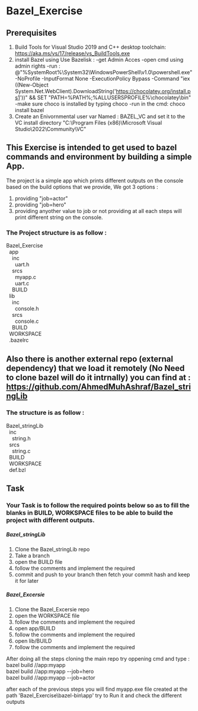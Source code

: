 # Bazel_Exercise

## Prerequisites
1) Build Tools for Visual Studio 2019 and C++ desktop toolchain: https://aka.ms/vs/17/release/vs_BuildTools.exe
2) install Bazel using Use Bazelisk :
  -get Admin Acces
  -open cmd using admin rights
  -run : @"%SystemRoot%\System32\WindowsPowerShell\v1.0\powershell.exe" -NoProfile -InputFormat None -ExecutionPolicy Bypass -Command "iex ((New-Object System.Net.WebClient).DownloadString('https://chocolatey.org/install.ps1'))" && SET "PATH=%PATH%;%ALLUSERSPROFILE%\chocolatey\bin"
  -make sure choco is installed by typing choco
  -run in the cmd: choco install bazel
3) Create an Enivornmental user var Named : BAZEL_VC and set it to the VC install directory "C:\Program Files (x86)\Microsoft Visual Studio\2022\Community\VC"


## This Exercise is intended to get used to bazel commands and environment by building a simple App.

The project is a simple app which prints different outputs on the console based on the build options that we provide,
We got 3 options :
1) providing "job=actor"
2) providing "job=hero"
3) providing anyother value to job or not providing at all
each steps will print different string on the console.

### The Project structure is as follow :
Bazel_Exercise  <br />
&nbsp;&nbsp;app  <br />
&nbsp;&nbsp;&nbsp;&nbsp;inc  <br />
&nbsp;&nbsp;&nbsp;&nbsp;&nbsp;&nbsp;uart.h  <br />
&nbsp;&nbsp;&nbsp;&nbsp;srcs  <br />
&nbsp;&nbsp;&nbsp;&nbsp;&nbsp;&nbsp;myapp.c  <br />
&nbsp;&nbsp;&nbsp;&nbsp;&nbsp;&nbsp;uart.c  <br />
&nbsp;&nbsp;&nbsp;&nbsp;BUILD  <br />
&nbsp;&nbsp;lib  <br />
&nbsp;&nbsp;&nbsp;&nbsp;inc  <br />
&nbsp;&nbsp;&nbsp;&nbsp;&nbsp;&nbsp;console.h  <br />
&nbsp;&nbsp;&nbsp;&nbsp;srcs  <br />
&nbsp;&nbsp;&nbsp;&nbsp;&nbsp;&nbsp;console.c  <br />
&nbsp;&nbsp;&nbsp;&nbsp;BUILD  <br />
&nbsp;&nbsp;WORKSPACE  <br />
&nbsp;&nbsp;.bazelrc  <br />
  
 ## Also there is another external repo (external dependency) that we load it remotely (No Need to clone bazel will do it intrnally) you can find at : https://github.com/AhmedMuhAshraf/Bazel_stringLib
 ### The structure is as follow :
 Bazel_stringLib  <br />
&nbsp;&nbsp;inc  <br />
&nbsp;&nbsp;&nbsp;&nbsp;string.h  <br />
&nbsp;&nbsp;srcs  <br />
&nbsp;&nbsp;&nbsp;&nbsp;string.c  <br />
&nbsp;&nbsp;BUILD  <br />
&nbsp;&nbsp;WORKSPACE  <br />
&nbsp;&nbsp;def.bzl  <br />
    
 ## Task
 ### Your Task is to follow the required points below so as to fill the blanks in BUILD, WORKSPACE files to be able to build the project with different outputs.
 ##### Bazel_stringLib
 1) Clone the Bazel_stringLib repo 
 2) Take a branch
 3) open the BUILD file 
 4) follow the comments and implement the required
 5) commit and push to your branch then fetch your commit hash and keep it for later
 ##### Bazel_Excersie
 1) Clone the Bazel_Excersie repo
 2) open the WORKSPACE file
 3) follow the comments and implement the required
 4) open app/BUILD
 5) follow the comments and implement the required
 6) open lib/BUILD
 7) follow the comments and implement the required
 
 After doing all the steps cloning the main repo try oppening cmd and type :  <br />
bazel build //app:myapp  <br />
bazel build //app:myapp --job=hero  <br />
bazel build //app:myapp --job=actor  <br />

after each of the previous steps you will find myapp.exe file created at the path 'Bazel_Exercise\bazel-bin\app' try to Run it and check the different outputs

